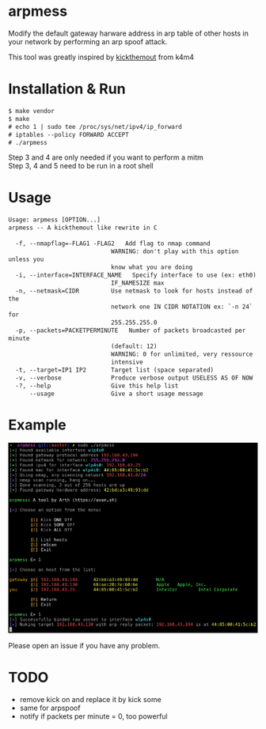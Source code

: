 # arpmess
Modify the default gateway harware address in arp table of other hosts in your network by performing an arp spoof attack.  

This tool was greatly inspired by [kickthemout](https://github.com/k4m4/kickthemout) from k4m4

# Installation & Run
```
$ make vendor
$ make
# echo 1 | sudo tee /proc/sys/net/ipv4/ip_forward
# iptables --policy FORWARD ACCEPT
# ./arpmess
```

Step 3 and 4 are only needed if you want to perform a mitm  
Step 3, 4 and 5 need to be run in a root shell  

# Usage
```
Usage: arpmess [OPTION...] 
arpmess -- A kickthemout like rewrite in C

  -f, --nmapflag=-FLAG1 -FLAG2   Add flag to nmap command 
                             WARNING: don't play with this option unless you
                             know what you are doing
  -i, --interface=INTERFACE_NAME   Specify interface to use (ex: eth0)
                             IF_NAMESIZE max
  -n, --netmask=CIDR         Use netmask to look for hosts instead of the
                             network one IN CIDR NOTATION ex: `-n 24` for
                             255.255.255.0
  -p, --packets=PACKETPERMINUTE   Number of packets broadcasted per minute
                             (default: 12)
                             WARNING: 0 for unlimited, very ressource
                             intensive
  -t, --target=IP1 IP2       Target list (space separated)
  -v, --verbose              Produce verbose output USELESS AS OF NOW
  -?, --help                 Give this help list
      --usage                Give a short usage message
```

# Example
![example usage](/img/example.png)

Please open an issue if you have any problem.  

# TODO
- remove kick on and replace it by kick some
- same for arpspoof
- notify if packets per minute = 0, too powerful
